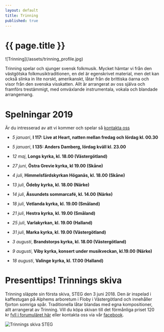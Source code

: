 ```yaml
---
layout: default
title: Trinning
published: true
---
```

<div>
  <h1 class="page-title">{{ page.title }}</h1>
</div>
![Trinning](/assets/trinning_profile.jpg)

Trinning spelar och sjunger svensk folkmusik. Mycket hämtar vi från den västgötska folkmusiktraditionen, en del är egenskrivet material, men det kan också slinka 
in lite norskt, amerikanskt, låtar från de brittiska öarna och visor från den svenska visskatten. Allt är arrangerat av oss själva och framförs trestämmigt, med omväxlande instrumentala, vokala och blandade arrangemang.

# Spelningar 2019
Är du intresserad av att vi kommer och spelar så [kontakta oss](/kontakt)

* *5 januari*, **I 117: Live at Heart, natten mellan fredag och lördag kl. 00.30** 
 
* *5 januari*, **I 135: Anders Damberg, lördag kväll kl. 23.00**  

* *12 maj*, **Longs kyrka, kl. 18.00 (Västergötland)**

* *27 juni*, **Östra Grevie kyrka, kl 19.00 (Skåne)**

* *4 juli*, **Himmelsfärdskyrkan Höganäs, kl. 18.00 (Skåne)** 

* *13 juli*, **Ödeby kyrka, kl. 18.00 (Närke)**

* *14 juli*, **Ässundets sommarcafé, kl. 14.00 (Närke)**

* *18 juli*, **Vetlanda kyrka, kl. 19.00 (Småland)**

* *21 juli*, **Hestra kyrka, kl. 19.00 (Småland)**

* *25 juli*, **Varlakyrkan, kl. 19.00 (Halland)**

* *31 juli*, **Marka kyrka, kl. 19.00 (Västergötland)**

* *3 augusti*, **Brandstorps kyrka, kl. 18.00 (Västergötland)**

* *9 augusti*, **Viby kyrka, konsert under musikveckan, kl.19.00 (Närke)**

* *18 augusti*, **Valinge kyrka, kl. 17.00 (Halland)**

# Presenttips! Trinnings skiva
Trinning släppte sin första skiva, STEG den 3 juni 2018. Den är inspelad i kaffestugan på Alphems arboretum i Floby i Västergötland och innehåller fjorton somriga spår. Traditionella låtar blandas med egna kompositioner, allt arrangerat av Trinning. Vill du köpa skivan till det förmånliga priset 120 kr [fyll i forumuläret här](/skivor) eller kontakta oss via vår [facebook](https://www.facebook.com/trinningfolk/). 

![Trinnings skiva STEG]({{site.baseurl}}//assets/CD-steg.jpg)
